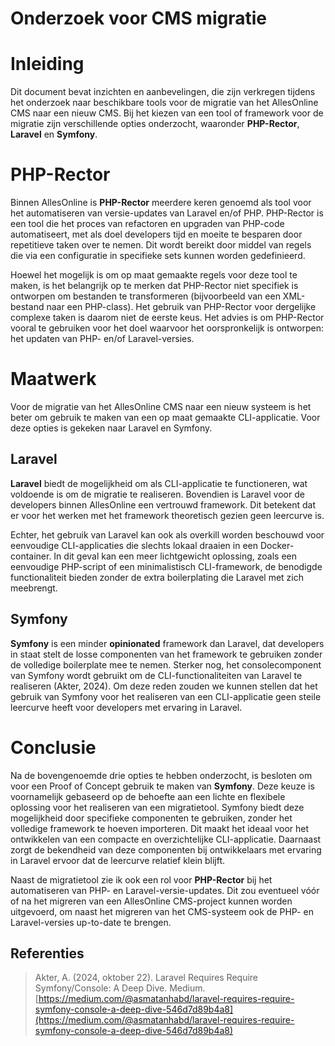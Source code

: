 # **Onderzoek voor CMS migratie**

# Inleiding

Dit document bevat inzichten en aanbevelingen, die zijn verkregen tijdens het onderzoek naar beschikbare tools voor de migratie van het AllesOnline CMS naar een nieuw CMS. Bij het kiezen van een tool of framework voor de migratie zijn verschillende opties onderzocht, waaronder **PHP-Rector**, **Laravel** en **Symfony**.

# PHP-Rector

Binnen AllesOnline is **PHP-Rector** meerdere keren genoemd als tool voor het automatiseren van versie-updates van Laravel en/of PHP. PHP-Rector is een tool die het proces van refactoren en upgraden van PHP-code automatiseert, met als doel developers tijd en moeite te besparen door repetitieve taken over te nemen. Dit wordt bereikt door middel van regels die via een configuratie in specifieke sets kunnen worden gedefinieerd.

Hoewel het mogelijk is om op maat gemaakte regels voor deze tool te maken, is het belangrijk op te merken dat PHP-Rector niet specifiek is ontworpen om bestanden te transformeren (bijvoorbeeld van een XML-bestand naar een PHP-class). Het gebruik van PHP-Rector voor dergelijke complexe taken is daarom niet de eerste keus. Het advies is om PHP-Rector vooral te gebruiken voor het doel waarvoor het oorspronkelijk is ontworpen: het updaten van PHP- en/of Laravel-versies.

# Maatwerk

Voor de migratie van het AllesOnline CMS naar een nieuw systeem is het beter om gebruik te maken van een op maat gemaakte CLI-applicatie. Voor deze opties is gekeken naar Laravel en Symfony.

## Laravel

**Laravel** biedt de mogelijkheid om als CLI-applicatie te functioneren, wat voldoende is om de migratie te realiseren. Bovendien is Laravel voor de developers binnen AllesOnline een vertrouwd framework. Dit betekent dat er voor het werken met het framework theoretisch gezien geen leercurve is.

Echter, het gebruik van Laravel kan ook als overkill worden beschouwd voor eenvoudige CLI-applicaties die slechts lokaal draaien in een Docker-container. In dit geval kan een meer lichtgewicht oplossing, zoals een eenvoudige PHP-script of een minimalistisch CLI-framework, de benodigde functionaliteit bieden zonder de extra boilerplating die Laravel met zich meebrengt.

## Symfony

**Symfony** is een minder **opinionated** framework dan Laravel, dat developers in staat stelt de losse componenten van het framework te gebruiken zonder de volledige boilerplate mee te nemen. Sterker nog, het consolecomponent van Symfony wordt gebruikt om de CLI-functionaliteiten van Laravel te realiseren (Akter, 2024). Om deze reden zouden we kunnen stellen dat het gebruik van Symfony voor het realiseren van een CLI-applicatie geen steile leercurve heeft voor developers met ervaring in Laravel.

# Conclusie

Na de bovengenoemde drie opties te hebben onderzocht, is besloten om voor een Proof of Concept gebruik te maken van **Symfony**. Deze keuze is voornamelijk gebaseerd op de behoefte aan een lichte en flexibele oplossing voor het realiseren van een migratietool. Symfony biedt deze mogelijkheid door specifieke componenten te gebruiken, zonder het volledige framework te hoeven importeren. Dit maakt het ideaal voor het ontwikkelen van een compacte en overzichtelijke CLI-applicatie. Daarnaast zorgt de bekendheid van deze componenten bij ontwikkelaars met ervaring in Laravel ervoor dat de leercurve relatief klein blijft.

Naast de migratietool zie ik ook een rol voor **PHP-Rector** bij het automatiseren van PHP- en Laravel-versie-updates. Dit zou eventueel vóór of na het migreren van een AllesOnline CMS-project kunnen worden uitgevoerd, om naast het migreren van het CMS-systeem ook de PHP- en Laravel-versies up-to-date te brengen.

## Referenties

> Akter, A. (2024, oktober 22). Laravel Requires Require Symfony/Console: A Deep Dive. Medium. [https://medium.com/@asmatanhabd/laravel-requires-require-symfony-console-a-deep-dive-546d7d89b4a8](https://medium.com/@asmatanhabd/laravel-requires-require-symfony-console-a-deep-dive-546d7d89b4a8)